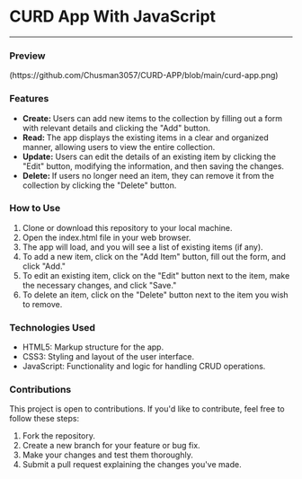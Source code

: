 <h1>CURD App With JavaScript</h1>
<hr>
<h3>Preview</h3>
(https://github.com/Chusman3057/CURD-APP/blob/main/curd-app.png)
<h3>Features</h3>
<ul>
  <li>
    <b>Create: </b>
    Users can add new items to the collection by filling out a form with relevant details and clicking the "Add" button.
  </li>
  <li>
    <b>Read: </b>
    The app displays the existing items in a clear and organized manner, allowing users to view the entire collection.
  </li>
  <li>
    <b>Update:</b>
    Users can edit the details of an existing item by clicking the "Edit" button, modifying the information, and then saving the changes.
  </li>
  <li>
    <b>Delete: </b>
    If users no longer need an item, they can remove it from the collection by clicking the "Delete" button.
  </li>
</ul>

<h3>How to Use</h3>
<ol>
  <li>Clone or download this repository to your local machine.</li>
    <li>Open the index.html file in your web browser.</li>
    <li>The app will load, and you will see a list of existing items (if any).</li>
    <li>To add a new item, click on the "Add Item" button, fill out the form, and click "Add."</li>
    <li>To edit an existing item, click on the "Edit" button next to the item, make the necessary changes, and click "Save."</li>
    <li>To delete an item, click on the "Delete" button next to the item you wish to remove.</li>
</ol>

  <h3>Technologies Used</h3>
  <ul>
    <li>HTML5: Markup structure for the app.</li>
        <li>CSS3: Styling and layout of the user interface.</li>
        <li>JavaScript: Functionality and logic for handling CRUD operations.</li>
  </ul>

<h3>Contributions</h3>
<p>
This project is open to contributions. If you'd like to contribute, feel free to follow these steps:</p>
<ol>
  <li>Fork the repository.</li>
  <li>Create a new branch for your feature or bug fix.</li>
  <li>Make your changes and test them thoroughly.</li>
  <li>Submit a pull request explaining the changes you've made.</li>
</ol>






